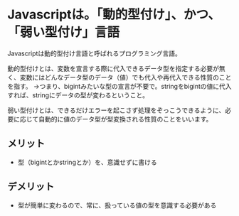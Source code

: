 # Javascriptは。「動的型付け」、かつ、「弱い型付け」言語
Javascriptは動的型付け言語と呼ばれるプログラミング言語。

動的型付けとは、変数を宣言する際に代入できるデータ型を指定する必要が無く、変数にはどんなデータ型のデータ（値）でも代入や再代入できる性質のことを指す。
→つまり、bigintみたいな型の宣言が不要で。stringをbigintの値に代入すれば、stringにデータの型が変わるということ。

弱い型付けとは、できるだけエラーを起こさず処理をぞっこうできるように、必要に応じて自動的に値のデータ型が型変換される性質のことをいいます。

## メリット
- 型（bigintとかstringとか）を、意識せずに書ける

## デメリット
- 型が簡単に変わるので、常に、扱っている値の型を意識する必要がある

